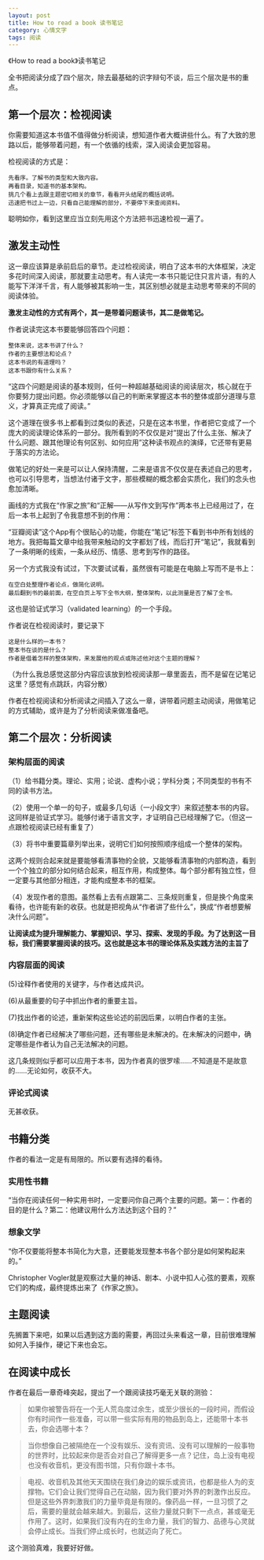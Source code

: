 ```yaml
---
layout: post
title: How to read a book 读书笔记
category: 心情文字
tags: 阅读
---
```


《How to read a book》读书笔记

全书把阅读分成了四个层次，除去最基础的识字辩句不谈，后三个层次是书的重点。

## 第一个层次：检视阅读

你需要知道这本书值不值得做分析阅读，想知道作者大概讲些什么。有了大致的思路以后，能够带着问题，有一个依循的线索，深入阅读会更加容易。

检视阅读的方式是：

	先看序。了解书的类型和大致内容。
	再看目录，知道书的基本架构。
	挑几个看上去跟主题密切相关的章节，看看开头结尾的概括说明。
	迅速把书过上一边，只看自己能理解的部分，不要停下来查阅资料。

聪明如你，看到这里应当立刻先用这个方法把书迅速检视一遍了。

## 激发主动性

这一章应该算是承前启后的章节。走过检视阅读，明白了这本书的大体框架，决定多花时间深入阅读，那就要主动思考。有人读完一本书只能记住只言片语，有的人能写下洋洋千言，有人能够被其影响一生，其区别想必就是主动思考带来的不同的阅读体验。

**激发主动性的方式有两个，其一是带着问题读书，其二是做笔记。**

作者说读完这本书要能够回答四个问题：

	整体来说，这本书讲了什么？
	作者的主要想法和论点？
	这本书说的有道理吗？
	这本书跟你有什么关系？

“这四个问题是阅读的基本规则，任何一种超越基础阅读的阅读层次，核心就在于你要努力提出问题。你必须能够以自己的判断来掌握这本书的整体或部分道理与意义，才算真正完成了阅读。”

这个道理在很多书上都看到过类似的表述，只是在这本书里，作者把它变成了一个庞大的阅读理论体系的一部分。我所看到的不仅仅是对“提出了什么主张、解决了什么问题、跟其他理论有何区别、如何应用”这种读书观点的演绎，它还带有更易于落实的方法论。

做笔记的好处一来是可以让人保持清醒，二来是语言不仅仅是在表述自己的思考，也可以引导思考，当想法付诸于文字，那些模糊的概念都会实质化，我们的念头也愈加清晰。

画线的方式我在“作家之旅”和“正解——从写作文到写作”两本书上已经用过了，在后一本书上起到了令我意想不到的作用：

“豆瓣阅读”这个App有个很贴心的功能，你能在“笔记”标签下看到书中所有划线的地方。我把每篇文章中给我带来触动的文字都划了线，而后打开“笔记”，我就看到了一条明晰的线索，一条从经历、情感、思考到写作的路径。

另一个方式我没有试过，下次要试试看，虽然很有可能是在电脑上写而不是书上：

	在空白处整理作者论点，做简化说明。
	最后翻到书的最前面，在空白页上写下全书大纲，整体架构，以此测量是否了解了全书。

这也是验证式学习（validated learning）的一个手段。

作者说在检视阅读时，要记录下

	这是什么样的一本书？
	整本书在谈的是什么？
	作者是借着怎样的整体架构，来发展他的观点或陈述他对这个主题的理解？

（为什么我总感觉这部分内容应该放到检视阅读那一章里面去，而不是留在记笔记这里？感觉有点跳跃，内容分散）

作者在检视阅读和分析阅读之间插入了这么一章，讲带着问题主动阅读，用做笔记的方式辅助，或许是为了分析阅读来做准备吧。

## 第二个层次：分析阅读

### 架构层面的阅读

（1）给书籍分类。理论、实用；论说、虚构小说；学科分类；不同类型的书有不同的读书方法。

（2）使用一个单一的句子，或最多几句话（一小段文字）来叙述整本书的内容。这同样是验证式学习。能够付诸于语言文字，才证明自己已经理解了它。（但这一点跟检视阅读已经有重复了）

（3）将书中重要篇章列举出来，说明它们如何按照顺序组成一个整体的架构。

这两个规则合起来就是要能够看清事物的全貌，又能够看清事物的内部构造，看到一个个独立的部分如何结合起来，相互作用，构成整体。每个部分都有独立性，但一定要与其他部分相连，才能构成整本书的框架。

（4）发现作者的意图。虽然看上去有点跟第二、三条规则重复，但是换个角度来看待，也许能有新的收获。也就是把视角从“作者讲了些什么”，换成“作者想要解决什么问题”。

**让阅读成为提升理解能力、掌握知识、学习、探索、发现的手段。为了达到这一目标，我们需要掌握阅读的技巧。这也就是这本书的理论体系及实践方法的主旨了**

### 内容层面的阅读

(5)诠释作者使用的关键字，与作者达成共识。

(6)从最重要的句子中抓出作者的重要主旨。

(7)找出作者的论述，重新架构这些论述的前因后果，以明白作者的主张。

(8)确定作者已经解决了哪些问题，还有哪些是未解决的。在未解决的问题中，确定哪些是作者认为自己无法解决的问题。

这几条规则似乎都可以应用于本书，因为作者真的很罗嗦……不知道是不是故意的……无论如何，收获不大。

### 评论式阅读

无甚收获。

## 书籍分类

作者的看法一定是有局限的。所以要有选择的看待。

### 实用性书籍

“当你在阅读任何一种实用书时，一定要问你自己两个主要的问题。第一：作者的目的是什么？第二：他建议用什么方法达到这个目的？”

### 想象文学

“你不仅要能将整本书简化为大意，还要能发现整本书各个部分是如何架构起来的。”

Christopher Vogler就是观察过大量的神话、剧本、小说中扣人心弦的要素，观察它们的构成，最终提炼出来了《作家之旅》。

## 主题阅读

先搁置下来吧，如果以后遇到这方面的需要，再回过头来看这一章，目前很难理解如何入手操作，硬记下来也会忘。

## 在阅读中成长

作者在最后一章奇峰突起，提出了一个跟阅读技巧毫无关联的测验：

>如果你被警告将在一个无人荒岛度过余生，或至少很长的一段时间，而假设你有时间作一些准备，可以带一些实际有用的物品到岛上，还能带十本书去，你会选哪十本？

>当你想像自己被隔绝在一个没有娱乐、没有资讯、没有可以理解的一般事物的世界时，比较起来你是否会对自己了解得更多一点？记住，岛上没有电视也没有收音机，更没有图书馆，只有你跟十本书。

>电视、收音机及其他天天围绕在我们身边的娱乐或资讯，也都是些人为的支撑物。它们会让我们觉得自己在动脑，因为我们要对外界的刺激作出反应。但是这些外界刺激我们的力量毕竟是有限的。像药品一样，一旦习惯了之后，需要的量就会越来越大。到最后，这些力量就只剩下一点点，甚或毫无作用了。这时，如果我们没有内在的生命力量，我们的智力、品德与心灵就会停止成长。当我们停止成长时，也就迈向了死亡。

这个测验真难，我要好好做。
